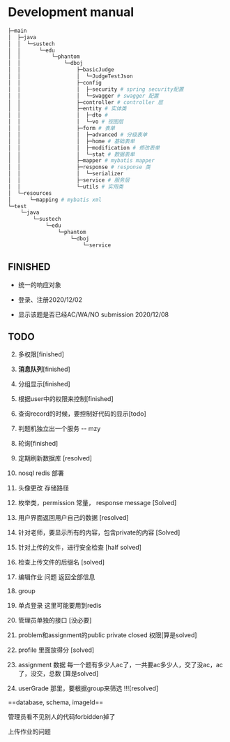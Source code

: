 # Development manual
```python
├─main
│  ├─java
│  │  └─sustech
│  │      └─edu
│  │          └─phantom
│  │              └─dboj
│  │                  ├─basicJudge
│  │                  │  └─JudgeTestJson
│  │                  ├─config
│  │                  │  ├─security # spring security配置
│  │                  │  └─swagger # swagger 配置
│  │                  ├─controller # controller 层
│  │                  ├─entity # 实体类
│  │                  │  ├─dto # 
│  │                  │  └─vo # 视图层
│  │                  ├─form # 表单
│  │                  │  ├─advanced # 分级表单
│  │                  │  ├─home # 基础表单
│  │                  │  ├─modification # 修改表单
│  │                  │  └─stat # 数据表单
│  │                  ├─mapper # mybatis mapper
│  │                  ├─response # response 类
│  │                  │  └─serializer
│  │                  ├─service # 服务层
│  │                  └─utils # 实用类
│  └─resources
│      └─mapping # mybatis xml 
└─test
    └─java
        └─sustech
            └─edu
                └─phantom
                    └─dboj
                        └─service
```
## FINISHED

- 统一的响应对象

- 登录、注册2020/12/02

- 显示该题是否已经AC/WA/NO submission 2020/12/08


## TODO
   
2. 多权限[finished]

3. **消息队列**[finished]

4. 分组显示[finished]

5. 根据user中的权限来控制[finished]

6. 查询record的时候，要控制好代码的显示[todo]

7. 判题机独立出一个服务 -- mzy

8. 轮询[finished]

9. 定期刷新数据库 [resolved]

10. nosql redis 部署

11. 头像更改 存储路径

12. 枚举类，permission 常量， response message [Solved]

13. 用户界面返回用户自己的数据 [resolved]

14. 针对老师，要显示所有的内容，包含private的内容 [Solved]

15. 针对上传的文件，进行安全检查 [half solved]

16. 检查上传文件的后缀名 [solved]

17. 编辑作业 问题 返回全部信息 

18. group

19. 单点登录 这里可能要用到redis
    
20. 管理员单独的接口 [没必要]

21. problem和assignment的public private closed 权限[算是solved]

22. profile 里面放得分 [solved]

23. assignment 数据 每一个题有多少人ac了，一共要ac多少人，交了没ac，ac了，没交，总数 [算是solved]

24. userGrade 那里，要根据group来筛选 !!![resolved]


==database, schema, imageId==

管理员看不见别人的代码forbidden掉了

上传作业的问题
